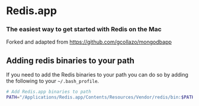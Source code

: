 # Redis.app

### The easiest way to get started with Redis on the Mac

Forked and adapted from https://github.com/gcollazo/mongodbapp

## Adding redis binaries to your path

If you need to add the Redis binaries to your path you can do so by adding the following to your `~/.bash_profile`.

```bash
# Add Redis.app binaries to path
PATH="/Applications/Redis.app/Contents/Resources/Vendor/redis/bin:$PATH"
```
